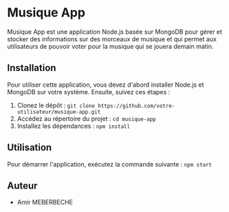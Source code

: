 # Musique App

Musique App est une application Node.js basée sur MongoDB pour gérer et stocker des informations sur des morceaux de musique et qui permet aux utilisateurs de pouvoir voter pour la musique qui se jouera demain matin.

## Installation

Pour utiliser cette application, vous devez d'abord installer Node.js et MongoDB sur votre système. Ensuite, suivez ces étapes :

1. Clonez le dépôt : `git clone https://github.com/votre-utilisateur/musique-app.git`
2. Accédez au répertoire du projet : `cd musique-app`
3. Installez les dépendances : `npm install`

## Utilisation

Pour démarrer l'application, exécutez la commande suivante : `npm start`
## Auteur

- Amir MEBERBECHE


